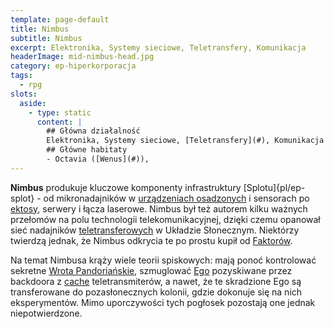 ```yaml
---
template: page-default
title: Nimbus
subtitle: Nimbus
excerpt: Elektronika, Systemy sieciowe, Teletransfery, Komunikacja
headerImage: mid-nimbus-head.jpg
category: ep-hiperkorporacja
tags:
  - rpg
slots:
  aside:
    - type: static
      content: |
        ## Główna działalność
        Elektronika, Systemy sieciowe, [Teletransfery](#), Komunikacja
        ## Główne habitaty
        - Octavia ([Wenus](#)), 
---
```

**Nimbus** produkuje kluczowe komponenty infrastruktury [Splotu]{pl/ep-splot} - od mikronadajników w [urządzeniach osadzonych](#) i sensorach po [ektosy](#), serwery i łącza laserowe. Nimbus był też autorem kilku ważnych przełomów na polu technologii telekomunikacyjnej, dzięki czemu opanował sieć nadajników [teletransferowych](#) w Układzie Słonecznym. Niektórzy twierdzą jednak, że Nimbus odkrycia te po prostu kupił od [Faktorów](#).

Na temat Nimbusa krąży wiele teorii spiskowych: mają ponoć kontrolować sekretne [Wrota Pandoriańskie](#), szmuglować [Ego](#) pozyskiwane przez backdoora z [cache](http://pl.wikipedia.org/wiki/Pami%C4%99%C4%87_podr%C4%99czna) teletransmiterów, a nawet, że te skradzione Ego są transferowane do pozasłonecznych kolonii, gdzie dokonuje się na nich eksperymentów. Mimo uporczywości tych pogłosek pozostają one jednak niepotwierdzone.
